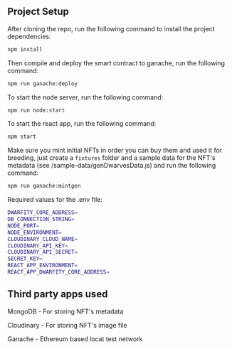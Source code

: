 ## Project Setup
After cloning the repo, run the following command to install the project dependencies:

```bash
npm install
```

Then compile and deploy the smart contract to ganache, run the following command:

```bash
npm run ganache:deploy
```

To start the node server, run the following command:

```bash
npm run node:start
```

To start the react app, run the following command:

```bash
npm start
```

Make sure you mint initial NFTs in order you can buy them and used it for breeding, just create a `fixtures` folder and a sample data for the NFT's metadata (see /sample-data/genDwarvesData.js) and run the following command:

```bash
npm run ganache:mintgen
```

Required values for the .env file:

```bash
DWARFITY_CORE_ADDRESS=
DB_CONNECTION_STRING=
NODE_PORT=
NODE_ENVIRONMENT=
CLOUDINARY_CLOUD_NAME=
CLOUDINARY_API_KEY=
CLOUDINARY_API_SECRET=
SECRET_KEY=
REACT_APP_ENVIRONMENT=
REACT_APP_DWARFITY_CORE_ADDRESS=
```

## Third party apps used

MongoDB - For storing NFT's metadata

Cloudinary - For storing NFT's image file

Ganache - Ethereum based locat test network
